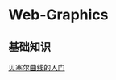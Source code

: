 # Web-Graphics

## 基础知识
[贝塞尔曲线的入门](https://github.com/xuzelin1/Web-Graphics/issues/1#issue-1094151968)
